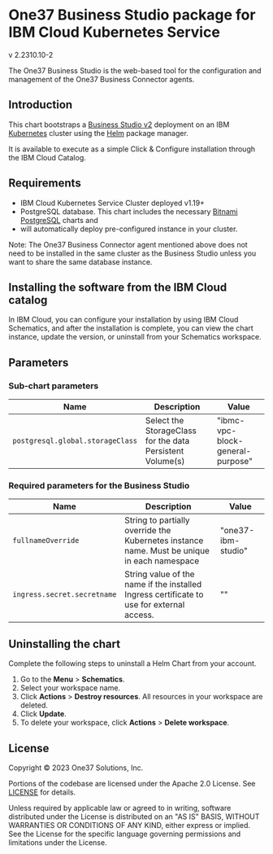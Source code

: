# One37 Business Studio package for IBM Cloud Kubernetes Service

v 2.2310.10-2

The One37 Business Studio is the web-based tool for the configuration and management
of the One37 Business Connector agents.

## Introduction

This chart bootstraps a [Business Studio v2]() deployment on an IBM [Kubernetes](https://kubernetes.io)
cluster using the [Helm](https://helm.sh) package manager.

It is available to execute as a simple Click & Configure installation through the
IBM Cloud Catalog.

## Requirements

- IBM Cloud Kubernetes Service Cluster deployed  v1.19+
- PostgreSQL database. This chart includes the necessary [Bitnami PostgreSQL]() charts and
- will automatically deploy pre-configured instance in your cluster.

Note: The One37 Business Connector agent mentioned above does not need to be installed
in the same cluster as the Business Studio unless you want to share the same database instance.

## Installing the software from the IBM Cloud catalog

In IBM Cloud, you can configure your installation by using IBM Cloud Schematics, and
after the installation is complete, you can view the chart instance, update the version,
or uninstall from your Schematics workspace.

## Parameters

### Sub-chart parameters

| Name                             | Description                                                                     | Value                            |
|----------------------------------|---------------------------------------------------------------------------------|----------------------------------|
| `postgresql.global.storageClass` | Select the StorageClass for the data Persistent Volume(s)                       | "ibmc-vpc-block-general-purpose" |

### Required parameters for the Business Studio

| Name                        | Description                                                                                 | Value              |
|-----------------------------|---------------------------------------------------------------------------------------------|--------------------|
| `fullnameOverride`          | String to partially override the Kubernetes instance name. Must be unique in each namespace | "one37-ibm-studio" |
| `ingress.secret.secretname` | String value of the name if the installed Ingress certificate to use for external access.   | ""                 |

## Uninstalling the chart

Complete the following steps to uninstall a Helm Chart from your account.

1. Go to the **Menu** > **Schematics**.
2. Select your workspace name.
3. Click **Actions** > **Destroy resources**. All resources in your workspace are deleted.
4. Click **Update**.
5. To delete your workspace, click **Actions** > **Delete workspace**.


## License

Copyright &copy; 2023 One37 Solutions, Inc.

Portions of the codebase are licensed under the Apache 2.0 License. See [LICENSE](LICENSE) for details.

Unless required by applicable law or agreed to in writing, software
distributed under the License is distributed on an "AS IS" BASIS,
WITHOUT WARRANTIES OR CONDITIONS OF ANY KIND, either express or implied.
See the License for the specific language governing permissions and
limitations under the License.
